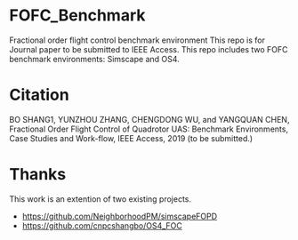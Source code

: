 # FOFC_Benchmark
Fractional order flight control benchmark environment
This repo is for Journal paper to be submitted to IEEE Access.
This repo includes two FOFC benchmark environments: Simscape and OS4.

# Citation
BO SHANG1, YUNZHOU ZHANG, CHENGDONG WU, and YANGQUAN CHEN, Fractional Order Flight Control of Quadrotor UAS: Benchmark Environments, Case Studies and Work-flow, IEEE Access, 2019 (to be submitted.)

# Thanks
This work is an extention of two existing projects.
* https://github.com/NeighborhoodPM/simscapeFOPD
* https://github.com/cnpcshangbo/OS4_FOC

